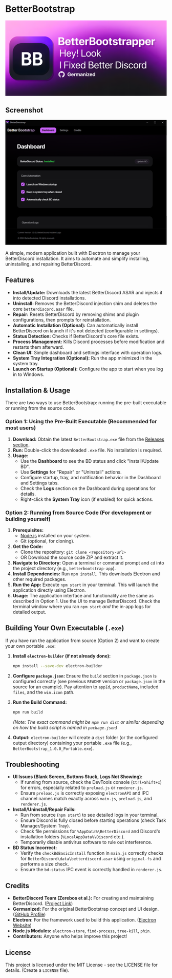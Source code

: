# BetterBootstrap
![BetterBootstrapBanner](assets/images/BBbanner.png)



## Screenshot
![BetterBootstrap Screenshot](assets/images/screenshotv2.png)

A simple, modern application built with Electron to manage your BetterDiscord installation. It aims to automate and simplify installing, uninstalling, and repairing BetterDiscord.

## Features

*   **Install/Update:** Downloads the latest BetterDiscord ASAR and injects it into detected Discord installations.
*   **Uninstall:** Removes the BetterDiscord injection shim and deletes the core `betterdiscord.asar` file.
*   **Repair:** Resets BetterDiscord by removing shims and plugin configurations, then prompts for reinstallation.
*   **Automatic Installation (Optional):** Can automatically install BetterDiscord on launch if it's not detected (configurable in settings).
*   **Status Detection:** Checks if BetterDiscord's core file exists.
*   **Process Management:** Kills Discord processes before modification and restarts them afterward.
*   **Clean UI:** Simple dashboard and settings interface with operation logs.
*   **System Tray Integration (Optional):** Run the app minimized in the system tray.
*   **Launch on Startup (Optional):** Configure the app to start when you log in to Windows.

## Installation & Usage

There are two ways to use BetterBootstrap: running the pre-built executable or running from the source code.

### Option 1: Using the Pre-Built Executable (Recommended for most users)

1.  **Download:** Obtain the latest `BetterBootstrap.exe` file from the [Releases section](<link-to-your-releases-page>). <!-- *** IMPORTANT: Replace with the actual link to your GitHub releases *** -->
2.  **Run:** Double-click the downloaded `.exe` file. No installation is required.
3.  **Usage:**
    *   Use the **Dashboard** to see the BD status and click "Install/Update BD".
    *   Use **Settings** for "Repair" or "Uninstall" actions.
    *   Configure startup, tray, and notification behavior in the Dashboard and Settings tabs.
    *   Check the **Logs** section on the Dashboard during operations for details.
    *   Right-click the **System Tray** icon (if enabled) for quick actions.

### Option 2: Running from Source Code (For development or building yourself)

1.  **Prerequisites:**
    *   [Node.js](https://nodejs.org/) installed on your system.
    *   Git (optional, for cloning).
2.  **Get the Code:**
    *   Clone the repository: `git clone <repository-url>`
    *   OR Download the source code ZIP and extract it.
3.  **Navigate to Directory:** Open a terminal or command prompt and `cd` into the project directory (e.g., `betterbootstrap-app`).
4.  **Install Dependencies:** Run `npm install`. This downloads Electron and other required packages.
5.  **Run the App:** Execute `npm start` in your terminal. This will launch the application directly using Electron.
6.  **Usage:** The application interface and functionality are the same as described in Option 1. Use the UI to manage BetterDiscord. Check the terminal window where you ran `npm start` *and* the in-app logs for detailed output.

## Building Your Own Executable (`.exe`)

If you have run the application from source (Option 2) and want to create your own portable `.exe`:

1.  **Install `electron-builder` (if not already done):**
    ```bash
    npm install --save-dev electron-builder
    ```

2.  **Configure `package.json`:** Ensure the `build` section in `package.json` is configured correctly (see previous `README` version or `package.json` in the source for an example). Pay attention to `appId`, `productName`, included `files`, and the `win.icon` path.

3.  **Run the Build Command:**
    ```bash
    npm run build
    ```
    *(Note: The exact command might be `npm run dist` or similar depending on how the build script is named in `package.json`)*

4.  **Output:** `electron-builder` will create a `dist` folder (or the configured output directory) containing your portable `.exe` file (e.g., `BetterBootstrap_1.0.0_Portable.exe`).

## Troubleshooting

*   **UI Issues (Blank Screen, Buttons Stuck, Logs Not Showing):**
    *   If running from source, check the DevTools console (`Ctrl+Shift+I`) for errors, especially related to `preload.js` or `renderer.js`.
    *   Ensure `preload.js` is correctly exposing `electronAPI` and IPC channel names match exactly across `main.js`, `preload.js`, and `renderer.js`.
*   **Install/Uninstall/Repair Fails:**
    *   Run from source (`npm start`) to see detailed logs in your terminal.
    *   Ensure Discord is fully closed before starting operations (check Task Manager/System Tray).
    *   Check file permissions for `%AppData%\BetterDiscord` and Discord's installation folders (`%LocalAppData%\Discord` etc.).
    *   Temporarily disable antivirus software to rule out interference.
*   **BD Status Incorrect:**
    *   Verify the `checkBdBasicInstall` function in `main.js` correctly checks for `BetterDiscord\data\betterdiscord.asar` using `original-fs` and performs a size check.
    *   Ensure the `bd-status` IPC event is correctly handled in `renderer.js`.

## Credits

*   **BetterDiscord Team (Zerebos et al.):** For creating and maintaining BetterDiscord. ([Project Link](https://github.com/BetterDiscord/BetterDiscord))
*   **Germanized:** For the original BetterBootstrap concept and UI design. ([GitHub Profile](https://github.com/Germanized))
*   **Electron:** For the framework used to build this application. ([Electron Website](https://www.electronjs.org/))
*   **Node.js Modules:** `electron-store`, `find-process`, `tree-kill`, `phin`.
*   **Contributors:** Anyone who helps improve this project!

## License

This project is licensed under the MIT License  - see the LICENSE file for details. (Create a `LICENSE` file).
